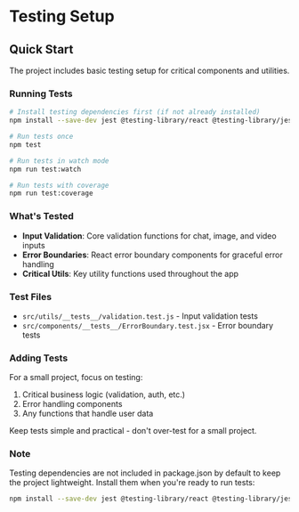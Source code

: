 # Testing Setup

## Quick Start

The project includes basic testing setup for critical components and utilities.

### Running Tests

```bash
# Install testing dependencies first (if not already installed)
npm install --save-dev jest @testing-library/react @testing-library/jest-dom @testing-library/user-event jest-environment-jsdom babel-jest identity-obj-proxy

# Run tests once
npm test

# Run tests in watch mode
npm run test:watch

# Run tests with coverage
npm run test:coverage
```

### What's Tested

- **Input Validation**: Core validation functions for chat, image, and video inputs
- **Error Boundaries**: React error boundary components for graceful error handling
- **Critical Utils**: Key utility functions used throughout the app

### Test Files

- `src/utils/__tests__/validation.test.js` - Input validation tests
- `src/components/__tests__/ErrorBoundary.test.jsx` - Error boundary tests

### Adding Tests

For a small project, focus on testing:
1. Critical business logic (validation, auth, etc.)
2. Error handling components
3. Any functions that handle user data

Keep tests simple and practical - don't over-test for a small project.

### Note

Testing dependencies are not included in package.json by default to keep the project lightweight. Install them when you're ready to run tests:

```bash
npm install --save-dev jest @testing-library/react @testing-library/jest-dom @testing-library/user-event jest-environment-jsdom babel-jest identity-obj-proxy
```